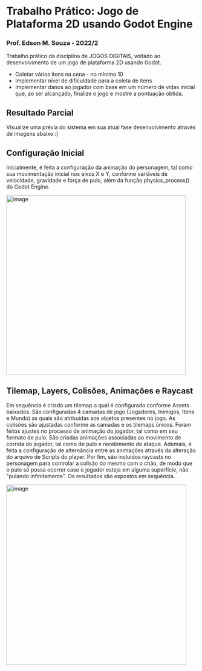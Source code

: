 
# Trabalho Prático: Jogo de Plataforma 2D usando Godot Engine

###  Prof. Edson M. Souza - 2022/2
Trabalho prático da disciplina de  JOGOS DIGITAIS, voltado ao desenvolvimento de um jogo de plataforma 2D usando Godot. 
- Coletar vários itens na cena - no mínimo 10
- Implementar nível de dificuldade para a coleta de itens
- Implementar danos ao jogador com base em um número de vidas inicial que, ao ser alcançado, finalize o jogo e mostre a pontuação obtida.

## Resultado Parcial
Visualize uma prévia do sistema em sua atual fase desenvolvimento através de imagens abaixo :)
<br>
## Configuração Inicial
Inicialmente, é feita a configuração da animação do personagem, tal como sua movimentação inicial nos eixos X e Y, conforme variáveis de velocidade, gravidade e força de pulo, além da função physics_process() do Godot Engine.

<img width="474" alt="image" src="https://user-images.githubusercontent.com/75912890/189549343-239e40d0-a4e0-4d13-a234-5e5d0f6753df.png">

## Tilemap, Layers, Colisões, Animações e Raycast
Em sequência é criado um tilemap o qual é configurado conforme Assets baixados. São configuradas 4 camadas de jogo (Jogadores, Inimigos, Itens e Mundo) as quais são atribuidas aos objetos presentes no jogo. As colisões são ajustadas conforme as camadas e os tilemaps únicos.
Foram feitos ajustes no processo de animação do jogador, tal como em seu formato de pulo. São criadas animações associadas ao movimento de corrida do jogador, tal como de pulo e recebimento de ataque. Ademais, é feita a configuração de alternância entre as animações através da alteração do arquivo de Scripts do player. Por fim, são incluídos raycasts no personagem para controlar a colisão do mesmo com o chão, de modo que o pulo só possa ocorrer caso o jogador esteja em alguma superfície, não "pulando infinitamente". Os resultados são expostos em sequência.

<img width="476" alt="image" src="https://user-images.githubusercontent.com/75912890/189704502-f965b978-afb3-4a8a-92b0-0b7c27034fbd.png">


